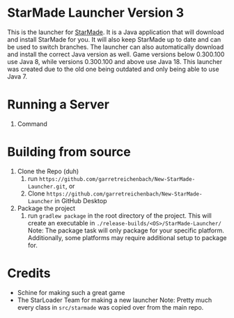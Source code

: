 # StarMade Launcher Version 3

This is the launcher for [StarMade](https://www.star-made.org/). It is a Java application that will download and install
StarMade for you. It will also keep StarMade up to date and can be used to switch branches.
The launcher can also automatically download and install the correct Java version as well. Game versions below 0.300.100
use Java 8, while versions 0.300.100 and above use Java 18.
This launcher was created due to the old one being outdated and only being able to use Java 7.


# Running a Server

1. Command


# Building from source

1. Clone the Repo (duh)
    1. run `https://github.com/garretreichenbach/New-StarMade-Launcher.git`, or
    2. Clone `https://github.com/garretreichenbach/New-StarMade-Launcher` in GitHub Desktop
2. Package the project
    1. run `gradlew package` in the root directory of the project. This will create an executable in `./release-builds/<OS>/StarMade-Launcher/`
        Note: The package task will only package for your specific platform. Additionally, some platforms may require additional setup to package for.

# Credits

- Schine for making such a great game
- The StarLoader Team for making a new launcher
  Note: Pretty much every class in `src/starmade` was copied over from the main repo.

